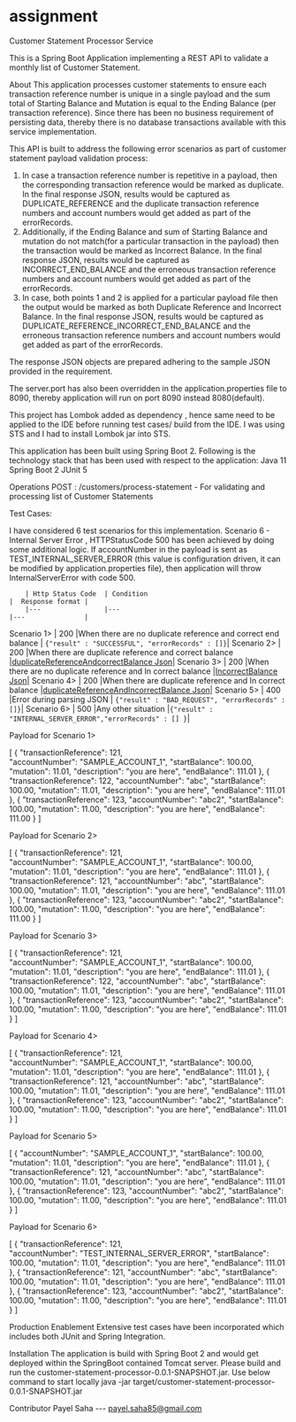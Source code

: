# assignment

Customer Statement Processor Service

This is a Spring Boot Application implementing a REST API to validate a monthly list of Customer Statement.

About
This application processes customer statements to ensure each transaction reference number is unique in a single payload and the sum total of Starting Balance and Mutation is equal to the Ending Balance (per transaction reference). Since there has been no business requirement of persisting data, thereby there is no database transactions available with this service implementation.

This API is built to address the following error scenarios as part of customer statement payload validation process: 
1. In case a transaction reference number is repetitive in a payload, then the corresponding transaction reference would be marked as duplicate. In the final response JSON, results would be captured as DUPLICATE_REFERENCE and the duplicate transaction reference numbers and account numbers would get added as part of the errorRecords. 
2. Additionally, if the Ending Balance and sum of Starting Balance and mutation do not match(for a particular transaction in the payload) then the transaction would be marked as Incorrect Balance. In the final response JSON, results would be captured as INCORRECT_END_BALANCE and the erroneous transaction reference numbers and account numbers would get added as part of the errorRecords. 
3. In case, both points 1 and 2 is applied for a particular payload file then the output would be marked as both Duplicate Reference and Incorrect Balance. In the final response JSON, results would be captured as DUPLICATE_REFERENCE_INCORRECT_END_BALANCE and the erroneous transaction reference numbers and account numbers would get added as part of the errorRecords. 

The response JSON objects are prepared adhering to the sample JSON provided in the requirement. 

The server.port has also been overridden in the application.properties file to 8090, thereby application will run on port 8090 instead 8080(default). 

This project has Lombok added as dependency , hence same need to be applied to the IDE before running test cases/ build from the IDE. I was using STS and I had to install Lombok jar into STS. 

This application has been built using Spring Boot 2. 
Following is the technology stack that has been used with respect to the application:
Java 11
Spring Boot 2
JUnit 5

Operations
POST : /customers/process-statement - For validating and processing list of Customer Statements

Test Cases: 

I have considered 6 test scenarios for this implementation. Scenario 6 - Internal Server Error , HTTPStatusCode 500 has been achieved by doing some additional logic. If accountNumber in the payload is sent as TEST_INTERNAL_SERVER_ERROR (this value is configuration driven, it can be modified by application.properties file), then application will throw InternalServerError with code 500. 

		| Http Status Code  | Condition                                                         |  Response format |
		|---                |---                                                                |---               |
Scenario 1> 	| 200               |When there are no duplicate reference and correct end balance      | `{"result" : "SUCCESSFUL", "errorRecords" : []}`|
Scenario 2> 	| 200               |When there are duplicate reference and correct balance             |[duplicateReferenceAndcorrectBalance Json](./duplicateReferenceAndcorrectBalance.json)|
Scenario 3>	| 200               |When there are no duplicate reference and In correct balance       |[IncorrectBalance Json](./IncorrectBalance.json)|
Scenario 4>	| 200               |When there are duplicate reference and In correct balance          |[duplicateReferenceAndIncorrectBalance Json](./duplicateReferenceAndIncorrectBalance.json)|
Scenario 5>	| 400               |Error during parsing JSON                                          | `{"result" : "BAD_REQUEST", "errorRecords" : []}`|
Scenario 6>	| 500               |Any other situation                                                |`{"result" : "INTERNAL_SERVER_ERROR","errorRecords" : [] }`|


Payload for Scenario 1> 

[
	{
    "transactionReference": 121,	
	"accountNumber": "SAMPLE_ACCOUNT_1",
	"startBalance": 100.00,
	"mutation": 11.01,
	"description": "you are here",
	"endBalance": 111.01
	},
	{
	"transactionReference": 122,
	"accountNumber": "abc",
	"startBalance": 100.00,
	"mutation": 11.01,
	"description": "you are here",
	"endBalance": 111.01
	},
	{
	"transactionReference": 123,
	"accountNumber": "abc2",
	"startBalance": 100.00,
	"mutation": 11.00,
	"description": "you are here",
	"endBalance": 111.00
	}
]


Payload for Scenario 2> 

[
	{
    "transactionReference": 121,	
	"accountNumber": "SAMPLE_ACCOUNT_1",
	"startBalance": 100.00,
	"mutation": 11.01,
	"description": "you are here",
	"endBalance": 111.01
	},
	{
	"transactionReference": 121,
	"accountNumber": "abc",
	"startBalance": 100.00,
	"mutation": 11.01,
	"description": "you are here",
	"endBalance": 111.01
	},
	{
	"transactionReference": 123,
	"accountNumber": "abc2",
	"startBalance": 100.00,
	"mutation": 11.00,
	"description": "you are here",
	"endBalance": 111.00
	}
]

Payload for Scenario 3>

[
	{
    "transactionReference": 121,	
	"accountNumber": "SAMPLE_ACCOUNT_1",
	"startBalance": 100.00,
	"mutation": 11.01,
	"description": "you are here",
	"endBalance": 111.01
	},
	{
	"transactionReference": 122,
	"accountNumber": "abc",
	"startBalance": 100.00,
	"mutation": 11.01,
	"description": "you are here",
	"endBalance": 111.01
	},
	{
	"transactionReference": 123,
	"accountNumber": "abc2",
	"startBalance": 100.00,
	"mutation": 11.00,
	"description": "you are here",
	"endBalance": 111.01
	}
]

Payload for Scenario 4>

[
	{
    "transactionReference": 121,	
	"accountNumber": "SAMPLE_ACCOUNT_1",
	"startBalance": 100.00,
	"mutation": 11.01,
	"description": "you are here",
	"endBalance": 111.01
	},
	{
	"transactionReference": 121,
	"accountNumber": "abc",
	"startBalance": 100.00,
	"mutation": 11.01,
	"description": "you are here",
	"endBalance": 111.01
	},
	{
	"transactionReference": 123,
	"accountNumber": "abc2",
	"startBalance": 100.00,
	"mutation": 11.00,
	"description": "you are here",
	"endBalance": 111.01
	}
]

Payload for Scenario 5>

[
	{
	"accountNumber": "SAMPLE_ACCOUNT_1",
	"startBalance": 100.00,
	"mutation": 11.01,
	"description": "you are here",
	"endBalance": 111.01
	},
	{
	"transactionReference": 121,
	"accountNumber": "abc",
	"startBalance": 100.00,
	"mutation": 11.01,
	"description": "you are here",
	"endBalance": 111.01
	},
	{
	"transactionReference": 123,
	"accountNumber": "abc2",
	"startBalance": 100.00,
	"mutation": 11.00,
	"description": "you are here",
	"endBalance": 111.01
	}
]

Payload for Scenario 6>

[
	{
    "transactionReference": 121,	
	"accountNumber": "TEST_INTERNAL_SERVER_ERROR",
	"startBalance": 100.00,
	"mutation": 11.01,
	"description": "you are here",
	"endBalance": 111.01
	},
	{
	"transactionReference": 121,
	"accountNumber": "abc",
	"startBalance": 100.00,
	"mutation": 11.01,
	"description": "you are here",
	"endBalance": 111.01
	},
	{
	"transactionReference": 123,
	"accountNumber": "abc2",
	"startBalance": 100.00,
	"mutation": 11.00,
	"description": "you are here",
	"endBalance": 111.01
	}
]

    
Production Enablement
Extensive test cases have been incorporated which includes both JUnit and Spring Integration.

Installation
The application is build with Spring Boot 2 and would get deployed within the SpringBoot contained Tomcat server. Please build and run the customer-statement-processor-0.0.1-SNAPSHOT.jar. 
Use below command to start locally
java -jar target/customer-statement-processor-0.0.1-SNAPSHOT.jar

Contributor
Payel Saha --- payel.saha85@gmail.com